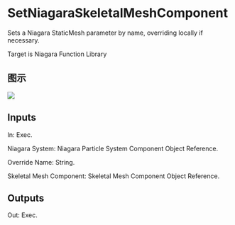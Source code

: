 # SetNiagaraSkeletalMeshComponent

Sets a Niagara StaticMesh parameter by name, overriding locally if necessary.

Target is Niagara Function Library

## 图示

![]($-20221218-20133813.png)

## Inputs

In: Exec.

Niagara System: Niagara Particle System Component Object Reference.

Override Name: String.

Skeletal Mesh Component: Skeletal Mesh Component Object Reference.  

## Outputs

Out: Exec.

